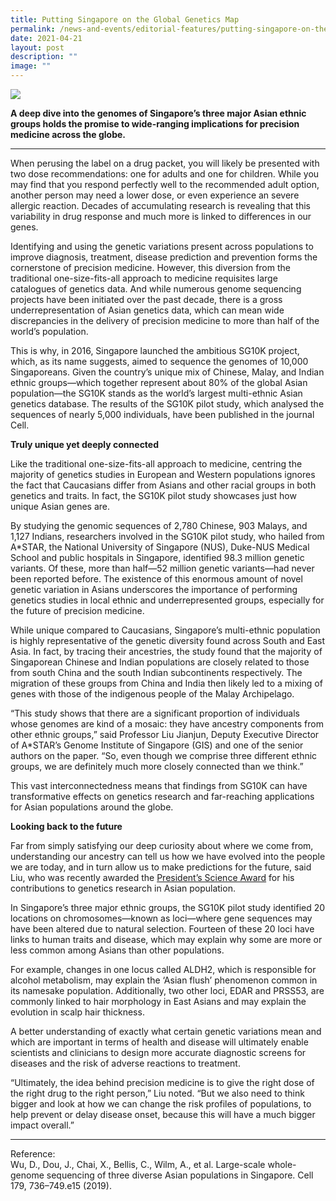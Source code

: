 ```yaml
---
title: Putting Singapore on the Global Genetics Map
permalink: /news-and-events/editorial-features/putting-singapore-on-the-global-genetics-map/
date: 2021-04-21
layout: post
description: ""
image: ""
---
```

![](/images/Resources/Editorial%20Features/2021/shutterstock_1536119024-converted-01.jpg)

**A deep dive into the genomes of Singapore’s three major Asian ethnic groups holds the promise to wide-ranging implications for precision medicine across the globe.**

* * *

When perusing the label on a drug packet, you will likely be presented with two dose recommendations: one for adults and one for children. While you may find that you respond perfectly well to the recommended adult option, another person may need a lower dose, or even experience an severe allergic reaction. Decades of accumulating research is revealing that this variability in drug response and much more is linked to differences in our genes.

Identifying and using the genetic variations present across populations to improve diagnosis, treatment, disease prediction and prevention forms the cornerstone of precision medicine. However, this diversion from the traditional one-size-fits-all approach to medicine requisites large catalogues of genetics data. And while numerous genome sequencing projects have been initiated over the past decade, there is a gross underrepresentation of Asian genetics data, which can mean wide discrepancies in the delivery of precision medicine to more than half of the world’s population.

This is why, in 2016, Singapore launched the ambitious SG10K project, which, as its name suggests, aimed to sequence the genomes of 10,000 Singaporeans. Given the country’s unique mix of Chinese, Malay, and Indian ethnic groups—which together represent about 80% of the global Asian population—the SG10K stands as the world’s largest multi-ethnic Asian genetics database. The results of the SG10K pilot study, which analysed the sequences of nearly 5,000 individuals, have been published in the journal Cell.

**Truly unique yet deeply connected**

Like the traditional one-size-fits-all approach to medicine, centring the majority of genetics studies in European and Western populations ignores the fact that Caucasians differ from Asians and other racial groups in both genetics and traits. In fact, the SG10K pilot study showcases just how unique Asian genes are.

By studying the genomic sequences of 2,780 Chinese, 903 Malays, and 1,127 Indians, researchers involved in the SG10K pilot study, who hailed from A\*STAR, the National University of Singapore (NUS), Duke-NUS Medical School and public hospitals in Singapore, identified 98.3 million genetic variants. Of these, more than half—52 million genetic variants—had never been reported before. The existence of this enormous amount of novel genetic variation in Asians underscores the importance of performing genetics studies in local ethnic and underrepresented groups, especially for the future of precision medicine.

While unique compared to Caucasians, Singapore’s multi-ethnic population is highly representative of the genetic diversity found across South and East Asia. In fact, by tracing their ancestries, the study found that the majority of Singaporean Chinese and Indian populations are closely related to those from south China and the south Indian subcontinents respectively. The migration of these groups from China and India then likely led to a mixing of genes with those of the indigenous people of the Malay Archipelago.

“This study shows that there are a significant proportion of individuals whose genomes are kind of a mosaic: they have ancestry components from other ethnic groups,” said Professor Liu Jianjun, Deputy Executive Director of A\*STAR’s Genome Institute of Singapore (GIS) and one of the senior authors on the paper. “So, even though we comprise three different ethnic groups, we are definitely much more closely connected than we think.”

This vast interconnectedness means that findings from SG10K can have transformative effects on genetics research and far-reaching applications for Asian populations around the globe.

**Looking back to the future**

Far from simply satisfying our deep curiosity about where we come from, understanding our ancestry can tell us how we have evolved into the people we are today, and in turn allow us to make predictions for the future, said Liu, who was recently awarded the [President’s Science Award](https://www.npm.sg/from-fruit-fly-scientist-to-founder-of-a-biotech-start-up/) for his contributions to genetics research in Asian population.

In Singapore’s three major ethnic groups, the SG10K pilot study identified 20 locations on chromosomes—known as loci—where gene sequences may have been altered due to natural selection. Fourteen of these 20 loci have links to human traits and disease, which may explain why some are more or less common among Asians than other populations.

For example, changes in one locus called ALDH2, which is responsible for alcohol metabolism, may explain the ‘Asian flush’ phenomenon common in its namesake population. Additionally, two other loci, EDAR and PRSS53, are commonly linked to hair morphology in East Asians and may explain the evolution in scalp hair thickness.

A better understanding of exactly what certain genetic variations mean and which are important in terms of health and disease will ultimately enable scientists and clinicians to design more accurate diagnostic screens for diseases and the risk of adverse reactions to treatment.

“Ultimately, the idea behind precision medicine is to give the right dose of the right drug to the right person,” Liu noted. “But we also need to think bigger and look at how we can change the risk profiles of populations, to help prevent or delay disease onset, because this will have a much bigger impact overall.”

* * *

Reference:  
Wu, D., Dou, J., Chai, X., Bellis, C., Wilm, A., et al. Large-scale whole-genome sequencing of three diverse Asian populations in Singapore. Cell 179, 736–749.e15 (2019).